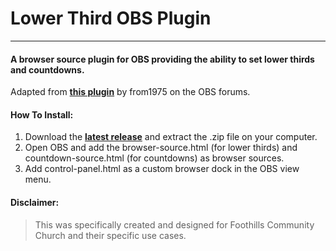 # Lower Third OBS Plugin
***
#### A browser source plugin for OBS providing the ability to set lower thirds and countdowns.


Adapted from **[this plugin](https://obsproject.com/forum/resources/animated-lower-thirds-with-control-panel.922/)** by from1975 on the OBS forums.

#### How To Install:
1. Download the **[latest release](https://github.com/jadedkitty/Lower-Third-OBS-Plugin/releases/latest)** and extract the .zip file on your computer.
2. Open OBS and add the browser-source.html (for lower thirds) and countdown-source.html (for countdowns) as browser sources.
3. Add control-panel.html as a custom browser dock in the OBS view menu.



#### Disclaimer:
>This was specifically created and designed for Foothills Community Church and their specific use cases.
